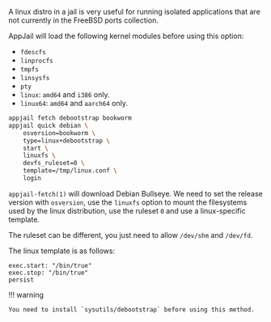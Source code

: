 A linux distro in a jail is very useful for running isolated applications that are not currently in the FreeBSD ports collection.

AppJail will load the following kernel modules before using this option:

* `fdescfs`
* `linprocfs`
* `tmpfs`
* `linsysfs`
* `pty`
* `linux`: `amd64` and `i386` only.
* `linux64`: `amd64` and `aarch64` only.

```sh
appjail fetch debootstrap bookworm
appjail quick debian \
    osversion=bookworm \
    type=linux+debootstrap \
    start \
    linuxfs \
    devfs_ruleset=0 \
    template=/tmp/linux.conf \
    login
```

`appjail-fetch(1)` will download Debian Bullseye. We need to set the release version with `osversion`, use the `linuxfs` option to mount the filesystems used by the linux distribution, use the ruleset `0` and use a linux-specific template.

The ruleset can be different, you just need to allow `/dev/shm` and `/dev/fd`.

The linux template is as follows:

```
exec.start: "/bin/true"
exec.stop: "/bin/true"
persist
```

!!! warning

    You need to install `sysutils/debootstrap` before using this method.
